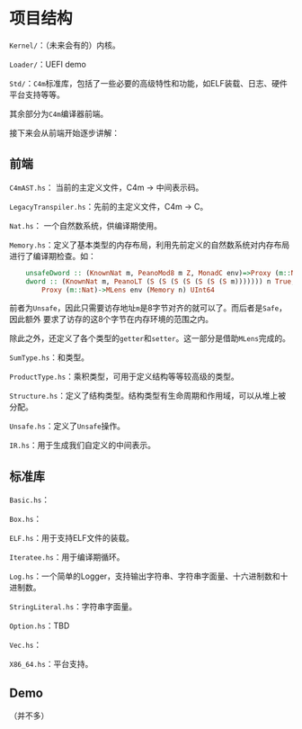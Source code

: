 # 项目结构


`Kernel/`：（未来会有的）内核。

`Loader/`：UEFI demo

`Std/`：`C4m`标准库，包括了一些必要的高级特性和功能，如ELF装载、日志、硬件平台支持等等。

其余部分为`C4m`编译器前端。

接下来会从前端开始逐步讲解：

## 前端

`C4mAST.hs`： 当前的主定义文件，C4m → 中间表示码。

`LegacyTranspiler.hs`：先前的主定义文件，C4m → C。

`Nat.hs`： 一个自然数系统，供编译期使用。

`Memory.hs`：定义了基本类型的内存布局，利用先前定义的自然数系统对内存布局进行了编译期检查。如：

```haskell
    unsafeDword :: (KnownNat m, PeanoMod8 m Z, MonadC env)=>Proxy (m::Nat)->MLens env (Memory n) UInt64
    dword :: (KnownNat m, PeanoLT (S (S (S (S (S (S (S m))))))) n True, PeanoMod8 m Z, MonadC env)=>
        Proxy (m::Nat)->MLens env (Memory n) UInt64
```
前者为`Unsafe`，因此只需要访存地址`m`是8字节对齐的就可以了。而后者是`Safe`，因此额外
要求了访存的这8个字节在内存环境的范围之内。

除此之外，还定义了各个类型的`getter`和`setter`。这一部分是借助`MLens`完成的。

`SumType.hs`：和类型。

`ProductType.hs`：乘积类型，可用于定义结构等等较高级的类型。

`Structure.hs`：定义了结构类型。结构类型有生命周期和作用域，可以从堆上被分配。

`Unsafe.hs`：定义了`Unsafe`操作。

`IR.hs`：用于生成我们自定义的中间表示。

## 标准库

`Basic.hs`：

`Box.hs`：

`ELF.hs`：用于支持ELF文件的装载。

`Iteratee.hs`：用于编译期循环。

`Log.hs`：一个简单的Logger，支持输出字符串、字符串字面量、十六进制数和十进制数。

`StringLiteral.hs`：字符串字面量。

`Option.hs`：TBD

`Vec.hs`：

`X86_64.hs`：平台支持。

## Demo

（并不多）
